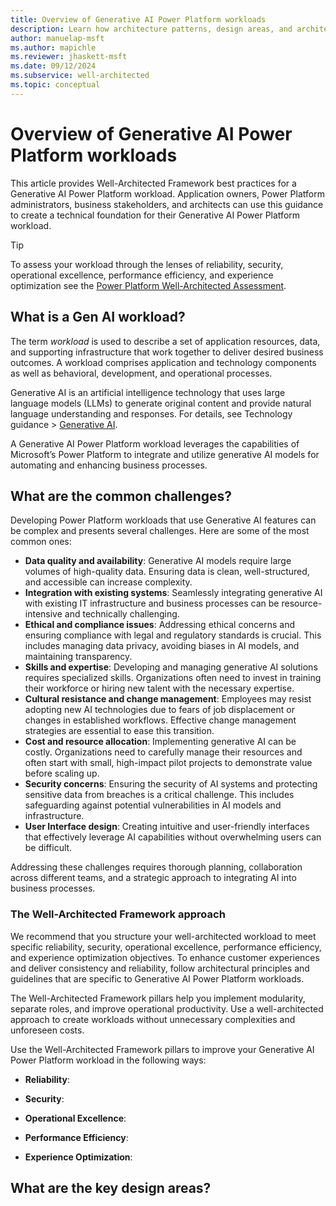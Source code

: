 ```yaml
---
title: Overview of Generative AI Power Platform workloads
description: Learn how architecture patterns, design areas, and architecture layers relate to well-architected Power Platform workloads that use generative AI features
author: manuelap-msft
ms.author: mapichle
ms.reviewer: jhaskett-msft
ms.date: 09/12/2024
ms.subservice: well-architected
ms.topic: conceptual
---
```


# Overview of Generative AI Power Platform workloads

This article provides Well-Architected Framework best practices for a Generative AI Power Platform workload. Application owners, Power Platform administrators, business stakeholders, and architects can use this guidance to create a technical foundation for their Generative AI Power Platform workload.

>[!TIP]
>To assess your workload through the lenses of reliability, security, operational excellence, performance efficiency, and experience optimization see the [Power Platform Well-Architected Assessment](https://aka.ms/powa/assessment).

## What is a Gen AI workload?

The term _workload_ is used to describe a set of application resources, data, and supporting infrastructure that work together to deliver desired business outcomes. A workload comprises application and technology components as well as behavioral, development, and operational processes.

Generative AI is an artificial intelligence technology that uses large language models (LLMs) to generate original content and provide natural language understanding and responses. For details, see Technology guidance > [Generative AI](/ai/playbook/technology-guidance/generative-ai/).

A Generative AI Power Platform workload leverages the capabilities of Microsoft’s Power Platform to integrate and utilize generative AI models for automating and enhancing business processes.

## What are the common challenges?

Developing Power Platform workloads that use Generative AI features can be complex and presents several challenges. Here are some of the most common ones:

- **Data quality and availability**: Generative AI models require large volumes of high-quality data. Ensuring data is clean, well-structured, and accessible can increase complexity.
- **Integration with existing systems**: Seamlessly integrating generative AI with existing IT infrastructure and business processes can be resource-intensive and technically challenging.
- **Ethical and compliance issues**: Addressing ethical concerns and ensuring compliance with legal and regulatory standards is crucial. This includes managing data privacy, avoiding biases in AI models, and maintaining transparency.
- **Skills and expertise**: Developing and managing generative AI solutions requires specialized skills. Organizations often need to invest in training their workforce or hiring new talent with the necessary expertise.
- **Cultural resistance and change management**: Employees may resist adopting new AI technologies due to fears of job displacement or changes in established workflows. Effective change management strategies are essential to ease this transition.
- **Cost and resource allocation**: Implementing generative AI can be costly. Organizations need to carefully manage their resources and often start with small, high-impact pilot projects to demonstrate value before scaling up.
- **Security concerns**: Ensuring the security of AI systems and protecting sensitive data from breaches is a critical challenge. This includes safeguarding against potential vulnerabilities in AI models and infrastructure.
- **User Interface design**: Creating intuitive and user-friendly interfaces that effectively leverage AI capabilities without overwhelming users can be difficult.

Addressing these challenges requires thorough planning, collaboration across different teams, and a strategic approach to integrating AI into business processes.

### The Well-Architected Framework approach

We recommend that you structure your well-architected workload to meet specific reliability, security, operational excellence, performance efficiency, and experience optimization objectives. To enhance customer experiences and deliver consistency and reliability, follow architectural principles and guidelines that are specific to Generative AI Power Platform workloads.

The Well-Architected Framework pillars help you implement modularity, separate roles, and improve operational productivity. Use a well-architected approach to create workloads without unnecessary complexities and unforeseen costs.

Use the Well-Architected Framework pillars to improve your Generative AI Power Platform workload in the following ways:

- **Reliability**: 

- **Security**: 

- **Operational Excellence**: 

- **Performance Efficiency**: 

- **Experience Optimization**:

## What are the key design areas?